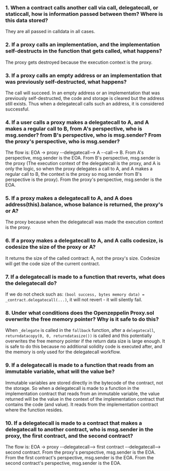 ### 1. When a contract calls another call via call, delegatecall, or staticcall, how is information passed between them? Where is this data stored?
They are all passed in calldata in all cases.

### 2. If a proxy calls an implementation, and the implementation self-destructs in the function that gets called, what happens?
The proxy gets destroyed because the execution context is the proxy.

### 3. If a proxy calls an empty address or an implementation that was previously self-destructed, what happens?
The call will succeed. In an empty address or an implementation that was previously self-destructed, the code and storage is cleared but the address still exists. Thus when a delegatecall calls such an address, it is considered successful.

### 4. If a user calls a proxy makes a delegatecall to A, and A makes a regular call to B, from A's perspective, who is msg.sender? from B's perspective, who is msg.sender? From the proxy's perspective, who is msg.sender?
The flow is: EOA -> proxy --delegatecall--> A --call--> B. From A's perspective, msg.sender is the EOA. From B's perspective, msg.sender is the proxy (The execution context of the delegatecall is the proxy, and A is only the logic, so when the proxy delegates a call to A, and A makes a regular call to B, the context is the proxy so msg.sender from B's perspective is the proxy). From the proxy's perspective, msg.sender is the EOA.

### 5. If a proxy makes a delegatecall to A, and A does address(this).balance, whose balance is returned, the proxy's or A?
The proxy because when the delegatecall was made the execution context is the proxy.


### 6. If a proxy makes a delegatecall to A, and A calls codesize, is codesize the size of the proxy or A?
It returns the size of the called contract: A, not the proxy's size. Codesize will get the code size of the current contract.

### 7. If a delegatecall is made to a function that reverts, what does the delegatecall do?
If we do not check such as: `(bool success, bytes memory data) = _contract.delegatecall(...)`, it will not revert - it will silently fail.

### 8. Under what conditions does the Openzeppelin Proxy.sol overwrite the free memory pointer? Why is it safe to do this?
When `_delegate` is called in the `fallback` function, after a `delegatecall`, `returndatacopy(0, 0, returndatasize())` is called and this potentially overwrites the free memory pointer if the return data size is large enough. It is safe to do this because no additional solidity code is executed after, and the memory is only used for the delegatecall workflow.

### 9. If a delegatecall is made to a function that reads from an immutable variable, what will the value be?
Immutable variables are stored directly in the bytecode of the contract, not the storage. So when a delegatecall is made to a function in the implementation contract that reads from an immutable variable, the value returned will be the value in the context of the implementation contract that contains the code (and value). It reads from the implementation contract where the function resides.

### 10. If a delegatecall is made to a contract that makes a delegatecall to another contract, who is msg.sender in the proxy, the first contract, and the second contract?
The flow is: EOA -> proxy --delegatecall--> first contract --delegatecall--> second contract. From the proxy's perspective, msg.sender is the EOA. From the first contract's perspective, msg.sender is the EOA. From the second contract's perspective, msg.sender is the EOA.